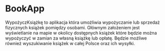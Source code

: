 # BookApp
WypożyczKsiążkę to aplikacja która umożliwia wypożyczanie lub sprzedaż fizycznych książek pomiędzy osobami. Głównym założeniem jest wyświetlanie na mapie w okolicy dostępnych książek które będzie można wypożyczyć w zamian za własną książkę lub opłatę. Będzie możliwe również wyszukiwanie książek w całej Polsce oraz ich wysyłki.
